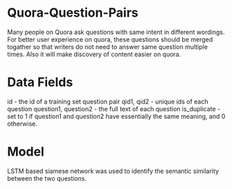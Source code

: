 # Quora-Question-Pairs
Many people on Quora ask questions with same intent in different wordings. For better user experience on quora, these questions should be merged togather so that writers do not need to answer same question multiple times. Also it will make discovery of content easier on quora. 

# Data Fields
id - the id of a training set question pair
qid1, qid2 - unique ids of each question
question1, question2 - the full text of each question
is_duplicate - set to 1 if question1 and question2 have essentially the same meaning, and 0 otherwise.

# Model

LSTM based siamese network was used to identify the semantic similarity between the two questions.
